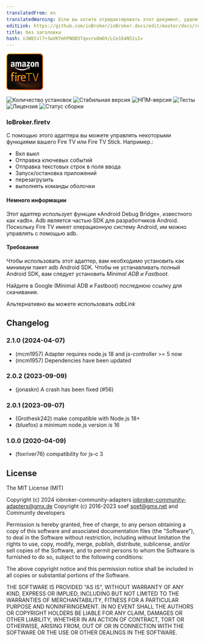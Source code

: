 ```yaml
---
translatedFrom: en
translatedWarning: Если вы хотите отредактировать этот документ, удалите поле «translatedFrom», в противном случае этот документ будет снова автоматически переведен
editLink: https://github.com/ioBroker/ioBroker.docs/edit/master/docs/ru/adapterref/iobroker.firetv/README.md
title: без заголовка
hash: nJW8Ivl7+3wVKYmhPNOD5TqxvroOmDX/LCe164N51sI=
---
```

![Логотип](../../../en/adapterref/iobroker.firetv/admin/firetv.png)

![Количество установок](http://iobroker.live/badges/firetv-community-installed.svg)
![Стабильная версия](http://iobroker.live/badges/firetv-community-stable.svg)
![НПМ-версия](https://img.shields.io/npm/v/iobroker.firetv.svg)
![Тесты](https://img.shields.io/travis/soef/iobroker.firetv/master.svg)
![Лицензия](https://img.shields.io/badge/license-MIT-blue.svg?style=flat)
![Статус сборки](https://secure.travis-ci.org/soef/iobroker.firetv.svg?branch=master)

### IoBroker.firetv
<!--
[![Версия NPM](https://badge.fury.io/js/iobroker.firetv.svg)](https://www.npmjs.com/package/iobroker.firetv)
-->

С помощью этого адаптера вы можете управлять некоторыми функциями вашего Fire TV или Fire TV Stick.
Например.:

- Вкл выкл
- Отправка ключевых событий
- Отправка текстовых строк в поля ввода
- Запуск/остановка приложений
- перезагрузить
- выполнять команды оболочки

#### Немного информации
Этот адаптер использует функции «Android Debug Bridge», известного как «adb». Adb является частью SDK для разработчиков Android. Поскольку Fire TV имеет операционную систему Android, им можно управлять с помощью adb.

#### Требования
Чтобы использовать этот адаптер, вам необходимо установить как минимум пакет adb Android SDK. Чтобы не устанавливать полный Android SDK, вам следует установить *Minimal ADB и Fastboot*.

Найдите в Google (Minimal ADB и Fastboot) последнюю ссылку для скачивания.

Альтернативно вы можете использовать *adbLink*

## Changelog
<!-- 
    ### **WORK IN PROGRESS** 
-->
### 2.1.0 (2024-04-07) 
* (mcm1957) Adapter requires node.js 18 and js-controller >= 5 now
* (mcm1957) Dependencies have been updated

### 2.0.2 (2023-09-09) 
* (jonaskn) A crash has been fixed (#56)

### 2.0.1 (2023-09-07)
* (Grothesk242) make compatible with Node.js 18+
* (bluefox) a minimum node.js version is 16

### 1.0.0 (2020-04-09)
* (foxriver76) compatibility for js-c 3

## License
The MIT License (MIT)

Copyright (c) 2024 iobroker-community-adapters <iobroker-community-adapters@gmx.de>
Copyright (c) 2016-2023 soef <soef@gmx.net> and Community developers

Permission is hereby granted, free of charge, to any person obtaining a copy
of this software and associated documentation files (the "Software"), to deal
in the Software without restriction, including without limitation the rights
to use, copy, modify, merge, publish, distribute, sublicense, and/or sell
copies of the Software, and to permit persons to whom the Software is
furnished to do so, subject to the following conditions:

The above copyright notice and this permission notice shall be included in
all copies or substantial portions of the Software.

THE SOFTWARE IS PROVIDED "AS IS", WITHOUT WARRANTY OF ANY KIND, EXPRESS OR
IMPLIED, INCLUDING BUT NOT LIMITED TO THE WARRANTIES OF MERCHANTABILITY,
FITNESS FOR A PARTICULAR PURPOSE AND NONINFRINGEMENT. IN NO EVENT SHALL THE
AUTHORS OR COPYRIGHT HOLDERS BE LIABLE FOR ANY CLAIM, DAMAGES OR OTHER
LIABILITY, WHETHER IN AN ACTION OF CONTRACT, TORT OR OTHERWISE, ARISING FROM,
OUT OF OR IN CONNECTION WITH THE SOFTWARE OR THE USE OR OTHER DEALINGS IN
THE SOFTWARE.
